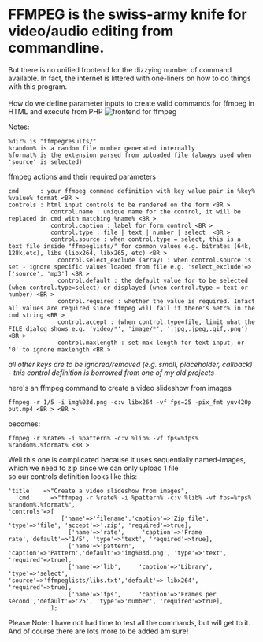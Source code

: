 # FFMPEG is the swiss-army knife for video/audio editing from commandline. 
But there is no unified frontend for the dizzying number of command available. In fact, the internet is littered with one-liners on how to do things with this program. <BR ><BR >
How do we define parameter inputs to create valid commands for ffmpeg in HTML and execute from PHP
![frontend for ffmpeg](https://github.com/wilwad/frontend-for-ffmpeg/blob/main/ffmpeg2.png?raw=true)
 
Notes:
```
%dir% is "ffmpegresults/"  
%random% is a random file number generated internally 
%format% is the extension parsed from uploaded file (always used when 'source' is selected)  
``` 
ffmpeg actions and their required parameters 
```
cmd      : your ffmpeg command definition with key value pair in %key% %value% format <BR >
controls : html input controls to be rendered on the form <BR >
            control.name : unique name for the control, it will be replaced in cmd with matching %name% <BR >
            control.caption : label for form control <BR >
            control.type : file | text | number | select  <BR >
            control.source : when control.type = select, this is a text file inside "ffmpeglists/" for common values e.g. bitrates (64k, 128k,etc), libs (libx264, libx265, etc) <BR >
              control.select_exclude (array) : when control.source is set - ignore specific values loaded from file e.g. 'select_exclude'=>['source', 'mp3'] <BR >
              control.default : the default value for to be selected (when control.type=select) or displayed (when control.type = text or number) <BR >
              control.required : whether the value is required. Infact all values are required since ffmpeg will fail if there's %etc% in the cmd string <BR >
              control.accept : (when control.type=file, limit what the FILE dialog shows e.g. 'video/*', 'image/*', '.jpg,.jpeg,.gif,.png') <BR >
              control.maxlength : set max length for text input, or '0' to ignore maxlength <BR >
```
*all other keys are to be ignored/removed (e.g. small, placeholder, callback) - this control definition is borrowed from one of my old projects*
 
here's an ffmpeg command to create a video slideshow from images <BR >
``` 
ffmpeg -r 1/5 -i img%03d.png -c:v libx264 -vf fps=25 -pix_fmt yuv420p out.mp4 <BR > <BR >
```
becomes: 
 ```
ffmpeg -r %rate% -i %pattern% -c:v %lib% -vf fps=%fps% %random%.%format% <BR >
``` 
Well this one is complicated because it uses sequentially named-images, which we need to zip since we can only upload 1 file <BR >
so our controls definition looks like this: <BR >
 ```
 'title'   =>"Create a video slideshow from images", 
   'cmd'     =>"ffmpeg -r %rate% -i %pattern% -c:v %lib% -vf fps=%fps% %random%.%format%", 
 'controls'=>[ 
                ['name'=>'filename','caption'=>'Zip file', 'type'=>'file', 'accept'=>'.zip', 'required'=>true], 
 				  ['name'=>'rate',     'caption'=>'Frame rate','default'=>'1/5', 'type'=>'text', 'required'=>true], 
 				  ['name'=>'pattern', 'caption'=>'Pattern','default'=>'img%03d.png', 'type'=>'text', 'required'=>true], 
 				  ['name'=>'lib',     'caption'=>'Library', 'type'=>'select', 'source'=>'ffmpeglists/libs.txt','default'=>'libx264', 'required'=>true],
 				  ['name'=>'fps',     'caption'=>'Frames per second','default'=>'25', 'type'=>'number', 'required'=>true], 
             ];
```
Please Note: I have not had time to test all the commands, but will get to it. And of course there are lots more to be added am sure!
